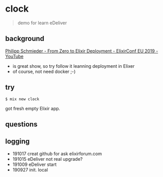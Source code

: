 # clock
> demo for learn eDeliver

## background
[Philipp Schmieder \- From Zero to Elixir Deployment \- ElixirConf EU 2019 \- YouTube](https://www.youtube.com/watch?v=Noawmmd6yxM)

- is great show, so try follow it leanning deployment in Elixer
- of course, not need docker ;-)

## try

    $ mix new clock

got fresh empty Elixir app.



## questions

## logging

- 191017 creat github for ask elixirforum.com
- 191015 eDeliver not real upgrade?
- 191009 eDeliver start
- 190927 init. local


